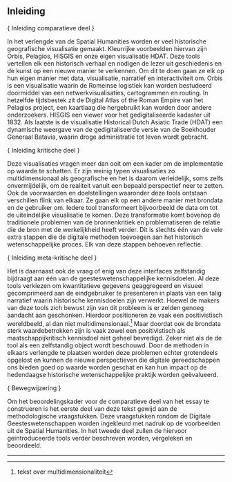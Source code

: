 ## Inleiding

{ Inleiding comparatieve deel }

In het verlengde van de Spatial Humanities worden er veel historische geografische visualisatie gemaakt. Kleurrijke voorbeelden hiervan zijn Orbis, Pelagios, HISGIS en onze eigen visualisatie HDAT. Deze tools vertellen elk een historisch verhaal en nodigen de lezer uit geschiedenis en de kunst op een nieuwe manier te verkennen. Om dit te doen gaan ze elk op hun eigen manier met data, visualisatie, narratief en interactiviteit om. Orbis is een visualisatie waarin de Romeinse logistiek kan worden bestudeerd doormiddel van een netwerkvisualisaties, cartogrammen en routing. In hetzelfde tijdsbestek zit de Digital Atlas of the Roman Empire van het Pelagios project, een kaartlaag die hergebruikt kan worden door andere onderzoekers. HISGIS een viewer voor het gedigitaliseerde kadaster uit 1832. Als laatste is de visualisatie Historical Dutch Asiatic Trade (HDAT) een dynamische weergave van de gedigitaliseerde versie van de Boekhouder Generaal Batavia, waarin droge administratie tot leven wordt gebracht. 

{ Inleiding kritische deel }

Deze visualisaties vragen meer dan ooit om een kader om de implementatie op waarde te schatten. Er zijn weinig typen visualisaties zo multidimensionaal als geografische en het is daarom verleidelijk, soms zelfs onvermijdelijk, om de realiteit vanuit een bepaald perspectief neer te zetten. Ook de voorwaarden en doelstellingen waaronder deze tools ontstaan verschillen flink van elkaar. Ze gaan elk op een andere manier met brondata en de gebruiker om. Iedere tool transformeert bijvoorbeeld de data om tot de uiteindelijke visualisatie te komen. Deze transformatie komt bovenop de traditionele problemen van de bronnenkritiek en problematiseren de relatie die de bron met de werkelijkheid heeft verder. Dit is slechts één van de vele extra stappen die de digitale methoden toevoegen aan het historisch wetenschappelijke proces. Elk van deze stappen behoeven reflectie. 

{ Inleiding meta-kritische deel }

Het is daarnaast ook de vraag of enig van deze interfaces zelfstandig bijdraagt aan één van de geesteswetenschappelijke kennisdoelen. Al deze tools verkiezen om kwantitatieve gegevens geaggregeerd en visueel gecomprimeerd aan de eindgebruiker te presenteren in plaats van een talig narratief waarin historische kennisdoelen zijn verwerkt. Hoewel de makers van deze tools zich bewust zijn van dit probleem is er zelden genoeg aandacht aan geschonken. Hierdoor positioneren ze vaak een positivistisch wereldbeeld, al dan niet multidimensionaal.[^1] Maar doordat ook de brondata sterk waardebetrokken zijn is vaak zowel een positivistisch als maatschappijkritisch kennisdoel niet geheel bevredigd. Zeker niet als de de tool als een zelfstandig object wordt beschouwd. Door de methoden in elkaars verlengde te plaatsen worden deze problemen echter grotendeels opgelost en kunnen de nieuwe perspectieven die digitale gereedschappen ons bieden goed op waarde worden geschat en kan hun impact op de hedendaagse historische wetenschappelijke praktijk worden geëvalueerd.

{ Bewegwijzering }

Om het beoordelingskader voor de comparatieve deel van het essay te construeren is het eerste deel van deze tekst gewijd aan de methodologische vraagstukken. Deze vraagstukken rondom de Digitale Geesteswetenschappen worden ingekleurd met nadruk op de voorbeelden uit de Spatial Humanities. In het tweede deel zullen de hiervoor geïntroduceerde tools verder beschreven worden, vergeleken en beoordeeld.

---- 

[^1]:	tekst over multidimensionaliteit